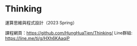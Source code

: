 # Thinking
運算思維與程式設計（2023 Spring）

課程網頁：https://github.com/HungHuaTien/Thinking/
Line群組: https://line.me/ti/g/HXh6KAaqiP



